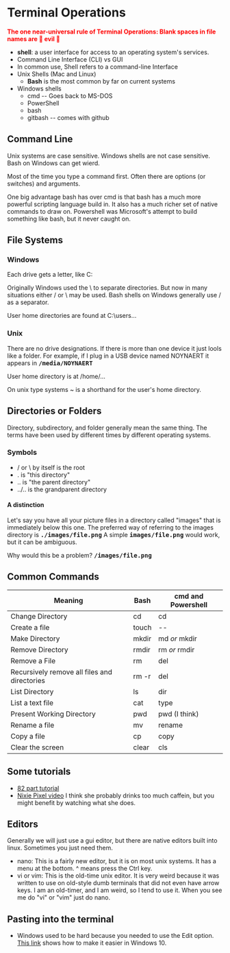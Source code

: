 <style>.red {color:red;font-weight:bold;}
.code{font-family:"Lucida Console", Monaco, monospace; font-weight:bold}
</style>

# Terminal Operations

<p class=red>The one near-universal rule of Terminal Operations:  Blank spaces in file names are 👿 evil 👿</p>

* **shell**: a user interface for access to an operating system's services.
* Command Line Interface (CLI) vs GUI
* In common use, Shell refers to a command-line Interface
* Unix Shells (Mac and Linux)
  * **Bash** is the most common by far on current systems
* Windows shells
  * cmd -- Goes back to MS-DOS
  * PowerShell
  * bash
  * gitbash -- comes with github

## Command Line

Unix systems are case sensitive.  Windows shells are not case sensitive.  Bash on Windows can get wierd.

Most of the time you type a command first.  Often there are options (or switches) and arguments.

One big advantage bash has over cmd is that bash has a much more powerful scripting language build in.  It also has a much richer set of native commands to draw on.  Powershell was Microsoft's attempt to build something like bash, but it never caught on.

## File Systems

### Windows

Each drive gets a letter, like C:

Originally Windows used the \ to separate directories.  But now in many situations either / or \ may be used.  Bash shells on Windows generally use / as a separator.

User home directories are found at C:\users\...

### Unix

There are no drive designations.  If there is more than one device it just lools like a folder.  For example, if I plug in a USB device named NOYNAERT it appears in <spam class="code">/media/NOYNAERT</span>

User home directory is at /home/...

On unix type systems ~ is a shorthand for the user's home directory.

## Directories or Folders

Directory, subdirectory, and folder generally mean the same thing.  The terms have been used by different times by different operating systems.

### Symbols

* / or \ by itself is the root
* . is "this directory"
* .. is "the parent directory"
* ../.. is the grandparent directory

#### A distinction

Let's say you have all your picture files in a directory called "images" that is immediately below this one.  The preferred way of referring to the images directory is <span class="code">./images/file.png</span>  A simple <span class="code">images/file.png</span> would work, but it can be ambiguous.  

Why would this be a problem? <span class="code">/images/file.png</span>

## Common Commands

| Meaning                                      | Bash  | cmd and Powershell |
| -------------------------------------------- | ----- | ------------------ |
| Change Directory                             | cd    | cd                 |
| Create a file                                | touch | --                 |
| Make Directory                               | mkdir | md *or* mkdir      |
| Remove Directory                             | rmdir | rm *or* rmdir      |
| Remove a File                                | rm    | del                |
| Recursively remove all files and directories | rm -r | del                |
| List Directory                               | ls    | dir                |
| List a text file                             | cat   | type               |
| Present Working Directory                    | pwd   | pwd (I think)      |
| Rename a file                                | mv    | rename             |
| Copy a file                                  | cp    | copy               |
| Clear the screen                             | clear | cls                |

## Some tutorials

* [82 part tutorial](https://www.youtube.com/playlist?list=PLS1QulWo1RIb9WVQGJ_vh-RQusbZgO_As)
* [Nixie Pixel video](https://www.youtube.com/watch?v=q7-aEspwwEI) I think she probably drinks too much caffein, but you might benefit by watching what she does.

## Editors

Generally we will just use a gui editor, but there are native editors built into linux.  Sometimes you just need them.

* nano:  This is a fairly new editor, but it is on most unix systems.  It has a menu at the bottom.  ^ means press the Ctrl key.
* vi  or vim:  This is the old-time unix editor.  It is very weird because it was written to use on old-style dumb terminals that did not even have arrow keys.  I am an old-timer, and I am weird, so I tend to use it.  When you see me do "vi" or "vim" just do nano.

## Pasting into the terminal

* Windows used to be hard because you needed to use the Edit option.  [This link](https://www.laptopmag.com/articles/how-to-windows-10-command-prompt-copy) shows how to make it easier in Windows 10.